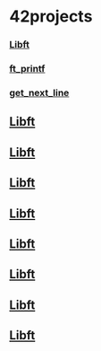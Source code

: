 # 42projects


<h3><a href="https://github.com/sidev86/libft">Libft</a></h3>
<h3><a href="https://github.com/sidev86/ft_printf">ft_printf</a></h3>
<h3><a href="https://github.com/sidev86/get_next_line">get_next_line</a></h2>
<h2><a href="https://github.com/sidev86/libft">Libft</a></h2>
<h2><a href="https://github.com/sidev86/libft">Libft</a></h2>
<h2><a href="https://github.com/sidev86/libft">Libft</a></h2>
<h2><a href="https://github.com/sidev86/libft">Libft</a></h2>
<h2><a href="https://github.com/sidev86/libft">Libft</a></h2>
<h2><a href="https://github.com/sidev86/libft">Libft</a></h2>
<h2><a href="https://github.com/sidev86/libft">Libft</a></h2>
<h2><a href="https://github.com/sidev86/libft">Libft</a></h2>

